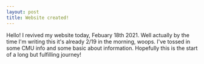 ```yaml
---
layout: post
title: Website created!
---
```


Hello! I revived my website today, Febuary 18th 2021. Well actually by the time 
I'm writing this it's already 2/19 in the morning, woops. I've tossed in some
CMU info and some basic about information. Hopefully this is the start
of a long but fulfilling journey!
